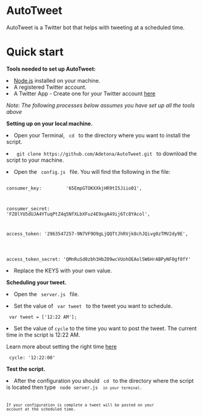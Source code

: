 # AutoTweet

AutoTweet is a Twitter bot that helps with tweeting at a scheduled time.  




<h1> Quick start </h1>

<b> Tools needed to set up AutoTweet: </b> 


<li> <a href="https://nodejs.org/en/">Node.js</a>  installed on your machine. </li>

<li> A registered Twitter account. </li> 

<li> A Twitter App - Create one for your Twitter account <a href="https://apps.twitter.com/app/new"> here </a> </li> 


<i> Note: The following processes below assumes you have set up all the tools above</i>    
   
<b> Setting up on your local machine. </b> 



<p> <li> Open your Terminal, <code> cd </code> to the directory where you want to install the script.</li> </p>

<p><li> <code> git clone https://github.com/Adetona/AutoTweet.git </code> to download the script to your machine.</li> </p>

<p> <li>Open the <code> config.js </code> file. You will find the following in the file: </p> </li>

<code> 
consumer_key:         '65EmpGTOKXXkjHR9tI5Jiio01',</br>

consumer_secret:     'FZ0lYU5dUJA4YTuqPtZ4q5NfXLbXFuz4E9xgA49ij6Tc8YAcol', </br>

access_token:         '2963547257-9N7VF9O9gLjQQTtJhRVjk8chJQivg0zTMV2dy9E', </br> 

access_token_secret:  'QMnRuSd0zbh3HbZ09wcVUohOEAol5W6HrABPyNF0gf0fY'
</code>  


<li> Replace the KEYS with your own value. </li> 


<b> Scheduling your tweet. </b> 

<p> <li> Open the <code> server.js </code> file. </li> </p>

<p><li> Set the value of <code> var tweet </code> to the tweet you want to schedule. </li></p> 

<code> 	var tweet = ['12:22 AM']; </code> 



<p> <li> Set the value of <code>cycle</code> to the time you want to post the tweet. The current time in the script is 12:22 AM.</li>

Learn more about setting the right time <a href="https://www.npmjs.com/package/ontime"> here </a>  </p> 
		
<code> cycle: '12:22:00' </code> 



<b> Test the script. </b>

<li> After the configuration you should  <code> cd </code>  to the directory where the script is located then type <code> node server.js <code> in your terminal. </li>


If your configuration is complete a tweet will be posted on your account at the scheduled time.







  
